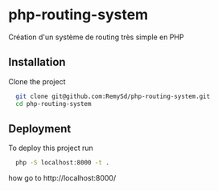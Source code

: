 # php-routing-system
Création d'un système de routing très simple en PHP

## Installation

Clone the project

```bash
  git clone git@github.com:RemySd/php-routing-system.git
  cd php-routing-system
```

## Deployment

To deploy this project run

```bash
  php -S localhost:8000 -t .
```

how go to http://localhost:8000/
